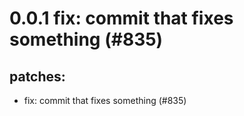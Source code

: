 # 0.0.1 fix: commit that fixes something (#835)

## patches:
* fix: commit that fixes something (#835)

